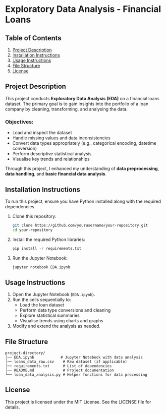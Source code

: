 # Exploratory Data Analysis - Financial Loans

## Table of Contents
1. [Project Description](#project-description)
2. [Installation Instructions](#installation-instructions)
3. [Usage Instructions](#usage-instructions)
4. [File Structure](#file-structure)
5. [License](#license)

## Project Description
This project conducts **Exploratory Data Analysis (EDA)** on a financial loans dataset. The primary goal is to gain insights into the portfolio of a loan company by cleaning, transforming, and analysing the data.

### Objectives:
- Load and inspect the dataset
- Handle missing values and data inconsistencies 
- Convert data types appropriately (e.g., categorical encoding, datetime conversion)
- Perform descriptive statistical analysis
- Visualise key trends and relationships

Through this project, I enhanced my understanding of **data preprocessing**, **data handling**, and **basic financial data analysis**.

## Installation Instructions
To run this project, ensure you have Python installed along with the required dependencies.

1. Clone this repository:
   ```bash
   git clone https://github.com/yourusername/your-repository.git
   cd your-repository
   ```
2. Install the required Python libraries:
   ```bash
   pip install -r requirements.txt
   ```
3. Run the Jupyter Notebook:
   ```bash
   jupyter notebook EDA.ipynb
   ```

## Usage Instructions
1. Open the Jupyter Notebook (`EDA.ipynb`).
2. Run the cells sequentially to:
   - Load the loan dataset
   - Perform data type conversions and cleaning
   - Explore statistical summaries
   - Visualise trends using charts and graphs
3. Modify and extend the analysis as needed.

## File Structure
```
project-directory/
│── EDA.ipynb            # Jupyter Notebook with data analysis
│── loans_data_raw.csv    # Raw dataset (if applicable)
│── requirements.txt      # List of dependencies
│── README.md             # Project documentation
└── loan_data_analysis.py # Helper functions for data processing
```

## License
This project is licensed under the MIT License. See the LICENSE file for details.
